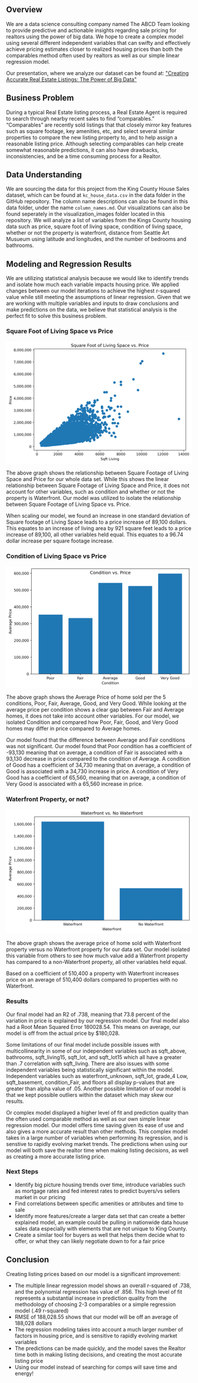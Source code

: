 ##  Overview
We are a data science consulting company named The ABCD Team looking to provide predictive and actionable insights regarding sale pricing for realtors using the power of big data. We hope to create a complex model using several different independent variables that can swifty and effectively achieve pricing estimates closer to realized housing prices than both the comparables method often used by realtors as well as our simple linear regression model. 

Our presentation, where we analyze our dataset can be found at: 
["Creating Accurate Real Estate Listings: The Power of Big Data"](Phase_2_Powerpoint.pdf)

## Business Problem

During a typical Real Estate listing process, a Real Estate Agent is required to search through nearby recent sales to find “comparables.” “Comparables” are recently sold listings that that closely mirror key features such as square footage, key amenities, etc, and select several similar properties to compare the new listing property to, and to help assign a reasonable listing price. Although selecting comparables can help create somewhat reasonable predictions, it can also have drawbacks, inconsistencies, and be a time consuming process for a Realtor.

## Data Understanding 

We are sourcing the data for this project from the King County House Sales dataset, which can be found at `kc_house_data.csv` in the data folder in the GitHub repository. The column name descriptions can also be found in this data folder, under the name `column_names.md`. Our visualizations can also be found seperately in the visualization_images folder located in this repository. We will analyze a list of variables from the Kings County housing data such as price, square foot of living space, condition of living space, whether or not the property is waterfront, distance from Seattle Art Musueum using latitude and longitudes, and the number of bedrooms and bathrooms. 


## Modeling and Regression Results 

We are utilizing statistical analysis because we would like to identify trends and isolate how much each variable impacts housing price. We applied changes between our model iterations to achieve the highest r-squared value while still meeting the assumptions of linear regression. Given that we are working with multiple variables and inputs to draw conclusions and make predictions on the data, we believe that statistical analysis is the perfect fit to solve this business problem. 

### Square Foot of Living Space vs Price
![Square Foot of Living Space](visualization_images/sqftliving.png)

The above graph shows the relationship between Square Footage of Living Space and Price for our whole data set. While this shows the linear relationship between Square Footage of Living Space and Price, it does not account for other variables, such as condition and whether or not the property is Waterfront. Our model was utilized to isolate the relationship between Square Footage of Living Space vs. Price.

When scaling our model, we found an increase in one standard deviation of Square footage of Living Space leads to a price increase of 89,100 dollars. This equates to an increase of living area by 921 square feet leads to a price increase of 89,100, all other variables held equal. This equates to a 96.74 dollar increase per square footage increase.

### Condition of Living Space vs Price
![Condition](visualization_images/condition.png)

The above graph shows the Average Price of home sold per the 5 conditions, Poor, Fair, Average, Good, and Very Good. While looking at the average price per condition shows a clear gap between Fair and Average homes, it does not take into account other variables. For our model, we isolated Condition and compared how Poor, Fair, Good, and Very Good homes may differ in price compared to Average homes.


Our model found that the difference between Average and Fair conditions was not significant. Our model found that Poor condition has a coefficient of -93,130 meaning that on average, a condition of Fair is associated with a 93,130 decrease in price compared to the condition of Average. A condition of Good has a coefficient of 34,730 meaning that on average, a condition of Good is associated with a 34,730 increase in price. A condition of Very Good has a coefficient of 65,560, meaning that on average, a condition of Very Good is associated with a 65,560 increase in price.

### Waterfront Property, or not?
![Waterfront Amenity](visualization_images/waterfront.png)

The above graph shows the average price of home sold with Waterfront property versus no Waterfront property for our data set. Our model isolated this variable from others to see how much value add a Waterfront property has compared to a non-Waterfront property, all other variables held equal.


Based on a coefficient of 510,400 a property with Waterfront increases price on an average of 510,400 dollars compared to properties with no Waterfront.

### Results
Our final model had an R2 of .738, meaning that 73.8 percent of the variation in price is explained by our regression model. Our final model also had a Root Mean Squared Error 180028.54. This means on average, our model is off from the actual price by $180,028. 

Some limitations of our final model include possible issues with multicollinearity in some of our independent variables such as sqft_above, bathrooms, sqft_living15, sqft_lot, and sqft_lot15 which all have a greater than .7 correlation with sqft_living. There are also issues with some independent variables being statistically significant within the model. Independent variables such as waterfront_unknown, sqft_lot, grade_4 Low, sqft_basement, condition_Fair, and floors all display p-values that are greater than alpha value of .05. Another possible limitation of our model is that we kept possible outliers within the dataset which may skew our results.

Or complex model displayed a higher level of fit and prediction quality than the often used comparable method as well as our own simple linear regression model. Our model offers time saving given its ease of use and also gives a more accurate result than other methods. This complex model takes in a large number of variables when performing its regression, and is senstive to rapidly evolving market trends. The predictions when using our model will both save the realtor time when making listing decisions, as well as creating a more accurate listing price. 

### Next Steps

* Identify big picture housing trends over time, introduce variables such as mortgage rates and fed interest rates to predict buyers/vs sellers market in our pricing
* Find correlations between specific amenities or attributes and time to sale
* Identify more features/create a larger data set that can create a better explained model, an example could be pulling in nationwide data house sales data especially with elements that are not unique to King County. 
* Create a similar tool for buyers as well that helps them decide what to offer, or what they can likely negotiate down to for a fair price


## Conclusion

Creating listing prices based on our model is a significant improvement:

* The multiple linear regression model shows an overall r-squared of .738, and the polynomial regression has value of .856. This high level of fit represents a substantial increase in prediction quality from the methodology of choosing 2-3 comparables or a simple regression model (.49 r-squared)
* RMSE of 188,028.55 shows that our model will be off an average of 188,028 dollars
* The regression modeling takes into account a much larger number of factors in housing price, and is sensitive to rapidly evolving market variables
* The predictions can be made quickly, and the model saves the Realtor time both in making listing decisions, and creating the most accurate listing price
* Using our model instead of searching for comps will save time and energy!
